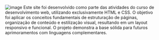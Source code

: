 ![image](https://github.com/user-attachments/assets/7a903eb9-c02c-483f-909f-f7b87bafa539)
Este site foi desenvolvido como parte das atividades do curso de desenvolvimento web, utilizando exclusivamente HTML e CSS. O objetivo foi aplicar os conceitos fundamentais de estruturação de páginas, organização de conteúdo e estilização visual, resultando em um layout responsivo e funcional. O projeto demonstra a base sólida para futuros aprimoramentos com linguagens complementares.



